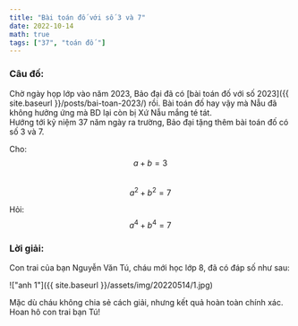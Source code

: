 ```yaml
---
title: "Bài toán đố với số 3 và 7"
date: 2022-10-14
math: true
tags: ["37", "toán đố "]
---
```


### Câu đố:

Chờ ngày họp lớp vào năm 2023, Bảo đại đã có [bài toán đố với số 2023]({{ site.baseurl }}/posts/bai-toan-2023/) rồi.  Bài toán đố hay vậy mà Nẫu đã không hưởng ứng mà BD lại còn bị Xứ Nẫu mắng té tát.  
Hướng tới kỷ niệm 37 năm ngày ra trường, Bảo đại tặng thêm bài toán đố có số 3 và 7.


Cho:  
$$a + b = 3$$  
$$a^2 + b^2 = 7$$

Hỏi:  
$$a^4 + b^4 = 7$$

### Lời giải:

Con trai của bạn Nguyễn Văn Tú, cháu mới học lớp 8, đã có đáp số như sau:

!["anh 1"]({{ site.baseurl }}/assets/img/20220514/1.jpg)

Mặc dù cháu không chia sẻ cách giải, nhưng kết quả hoàn toàn chính xác. Hoan hô con trai bạn Tú!
